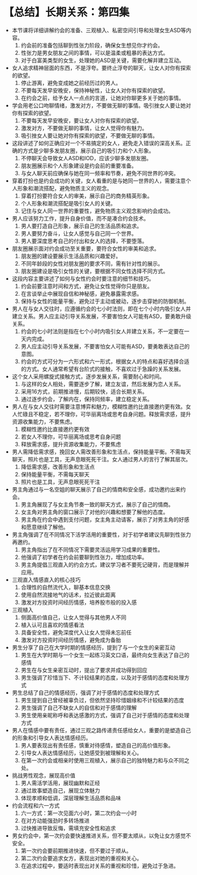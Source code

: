 # 【总结】长期关系：第四集

-   本节课将详细讲解约会的准备、三观植入、私密空间引导和处理女生ASD等内容。
    1.  约会前的准备包括聊到性张力阶段，确保女生想见你才约会。
    2.  性张力是男女朋友之间的事情，可以是温柔或粗暴的表达方式。
    3.  对于白富美类型的女生，处理她的ASD是关键，需要化解并建立互动。
-   女人追求精神层面的东西，不是浮夸。要终止浮夸的聊天，让女人对你有探索的欲望。
    1.  停止游离，避免变成她之前经历过的男人。
    2.  不要每天发早安晚安，保持神秘性，让女人对你有探索的欲望。
    3.  在约会之前，给予女人一点点的言道，让她对你聊更多关于她的事情。
-   学会用老公口吻聊情绪，激发对方，不要做无聊的事情。吸引挫女人要让她对你有探索的欲望。
    1.  不要每天发早安晚安，要让女人对你有探索的欲望。
    2.  激发对方，不要做无聊的事情，让女人觉得你有魅力。
    3.  吸引挫女人要让她对你有探索的欲望，不要做无聊的事情。
-   这段讲述了如何正确应对一个不易搞定的女人，避免走入错误的深高关系。正确的方式是少聊多发朋友圈，展示自己的吸引力和个人形象。
    1.  不停聊天会导致女人ASD和IOD，应该少聊多发朋友圈。
    2.  朋友圈展示和个人形象建设是约会前的重要准备。
    3.  与女人聊天前应确保与她在同一频率和节奏，避免不同世界的冲突。
-   穿着打扮也是约会成功的关键，女人看重的是与她同一世界的人，需要注意个人形象和潮流搭配，避免物质主义的观念。
    1.  穿着打扮要符合女人的审美，展示自己的商务精英形象。
    2.  个人形象和潮流搭配是吸引女人的关键。
    3.  记住与女人同一世界的重要性，避免物质主义观念影响约会成功。
-   男人应该努力工作，提升自身价值，而不是凑合约会技术。
    1.  男人要打造自己形象，展示自己的生活品质和追求。
    2.  男人要努力奋斗，让女人感觉与自己同一个世界。
    3.  男人要深度思考自己的付出和女人的选择，不要堕落。
-   朋友圈展示面对约会成功至关重要，要符合女性的审美和追求。
    1.  朋友圈的建设要展示生活品质和兴趣爱好。
    2.  不同年龄段的女性对朋友圈的要求不同，需有针对性的展示。
    3.  朋友圈建设是吸引女性的关键，要根据不同女性选择不同方式。
-   这段内容主要讲述了如何与女性约会时要注意的细节和技巧。
    1.  约会前要注意时间和方式，避免让女性觉得你只是朋友。
    2.  在言谈举止中展现自信和神秘感，避免暴露需求感。
    3.  保持与女性的能量平衡，避免过于主动或被动，逐步击穿她的防御机制。
-   男人在与女人交往时，应遵循约会的七小时法则，即在七个小时内吸引女人并建立关系。男人应主动引导关系发展，不要害怕女人可能有ASD，要勇敢升级关系。
    1.  约会的七小时法则是指在七个小时内吸引女人并建立关系，不一定要在一天内完成。
    2.  男人应主动引导关系发展，不要害怕女人可能有ASD，要勇敢表达自己的意图。
    3.  约会的方式可分为一六形式和六一形式，根据女人的特点和喜好选择合适的方式。女人通常希望有台阶式的接触，不喜欢过于急躁的关系发展。
-   这个女人采用螺旋式接触方式，逐步发展关系，需要耐心和时间。
    1.  与这样的女人相处，需要逐步了解，建立友谊，然后发展为恋人关系。
    2.  采用16方式，前期推进慢，后期较快，适合长期关系。
    3.  通过逐步约会，了解内在，保持同频率，建立稳定关系。
-   男人在与女人交往时需要注意博弈和魅力，模糊性邀约比直接邀约更有效。女人忙碌且不稳定，若不理你，可华丽离场或思考自身问题。释放需求感，提升资源收集能力，不要焦虑。
    1.  模糊性邀约比直接邀约更有效
    2.  若女人不理你，可华丽离场或思考自身问题
    3.  释放需求感，提升资源收集能力，不要焦虑
-   男人需降低需求感，挽回女人需改善形象和生活点，保持能量平衡。不需每天聊天，照片也是工具，无声息眼死死干注。女人通过男人的言行了解其层次。
    1.  降低需求感，改善形象和生活点
    2.  保持能量平衡，不需每天聊天
    3.  照片也是工具，无声息眼死死干注
-   男主角通过与一名空姐的聊天展示了自己的情商和安全感，成功邀约出来约会。
    1.  男主角展现了与女主角节奏一致的聊天方式，展示了自己的情商。
    2.  女主角对男主角的窗口展示了对他的兴趣和想要了解他的态度。
    3.  男主角在约会中遇到支付问题，女主角主动请客，展示了对男主角的好感和愿意继续了解他。
-   男主角强调了在不同情况下活学活用的重要性，对于初学者建议先聊到性张力再邀约。
    1.  男主角指出了在不同情况下需要灵活运用学习成果的重要性。
    2.  他强调了初学者在约会前要聊到性张力，增加成功率。
    3.  男主角提倡三观直入的约会方式，建议学习者不要死记硬背，而是理解并应用。
-   三观直入情感直入的核心技巧
    1.  合理性的自然流代入，聊基本信息交换
    2.  使用自然流接地气的话术，拉近彼此距离
    3.  激发对方投资时间经历情感，培养股市般的投入感
-   三观植入
    1.  侧面高价值自己，让女人觉得与其他男人不同
    2.  植入认可且喜欢的情感看法
    3.  具备安全性，避免深度代入让女人觉得未忘前任
    4.  激发对方投资时间经历情感，避免成为备胎
-   男生分享了自己在大学时期的情感经历，提到了与一个女生的亲密互动
    1.  男生在大学时期与一个女生一起练习英文口语，最终向女生表达了自己的感情
    2.  男生在与女生亲密互动时，提出了要求并成功得到回应
    3.  男生强调了珍惜当下、不计较结果的态度，以及对于感情的态度和处理方式
-   男生总结了自己的情感经历，强调了对于感情的态度和处理方式
    1.  男生提到自己曾经被辜负过，但依然坚持珍惜姻缘和不计较结果的态度
    2.  男生强调了自己不缺女人的自信和对于感情的理解
    3.  男生使用亲昵称呼和表达感激的方式，强调了自己对于感情的态度和处理方式
-   男人在情感中要有责任，通过三观之路传递责任感给女人，重要的是塑造自己的形象和引导女人表达情感经历。
    1.  男人要表现出有责任感，慎重对待感情，塑造自己的高价值形象。
    2.  引导女人表达情感经历，让她感受到被理解和关心。
    3.  在第一次约会或相亲时使用三观植入，展示自己的独特魅力和与众不同之处。
-   挑战男性观念，展现高价值
    1.  男人需活学活用，展现幽默和正经
    2.  通过故事塑造自己，展现立体魅力
    3.  体现孝顺和低调，深层理解生活品质和品味
-   约会流程和六一方式
    1.  六一方式：第一次见面六小时，第二次约会一小时
    2.  在对方动能强劲时多转场推进
    3.  过快推进导致反悔，需填充安全性和追求
-   男女约会中，第一次约会要快速推进关系，但不要太顺从，以免让女方感觉不安全。
    1.  第一次约会要前期推进快速，但不要过于顺从。
    2.  第二次约会要追求女方，表现出对她的重视和关心。
    3.  在追求过程中，要适时表现出对关系的重视和珍惜，避免过于急进。
